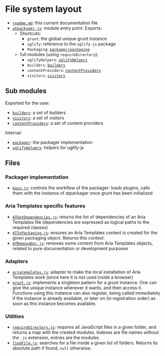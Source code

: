 # File system layout

* [`readme.md`](./readme.md): this current documentation file
* [`atpackager.js`](./atpackager.js): module entry point. Exports:
	* Shortcuts:
		* `grunt`: the global unique grunt instance
		* `uglify`: reference to the `uglify-js` package
		* `Packaging`: [`packager/packaging`](./packager/packaging)
	* full modules (using `requireDirectory`):
		* `uglifyHelpers`: [`uglifyHelpers`](./uglifyHelpers)
		* `builders`: [`builders`](./builders)
		* `contentProviders`: [`contentProviders`](./contentProviders)
		* `visitors`: [`visitors`](./visitors)



## Sub modules

Exported for the user:

* [`builders`](./builders): a set of builders
* [`visitors`](./visitors): a set of visitors
* [`contentProviders`](./contentProviders): a set of content providers

Internal:

* [`packager`](./packager): the packager implementation
* [`uglifyHelpers`](./uglifyHelpers): helpers for uglify-js

## Files

### Packager implementation

* [`main.js`](./main.js): controls the workflow of the packager: loads plugins, calls them with the instance of atpackager once grunt has been initialized

### Aria Templates specific features

* [`ATGetDependencies.js`](./ATGetDependencies.js): returns the list of dependencies of an Aria Templates file (dependencies are expressed as logical paths to the required classes)
* [`ATInPackaging.js`](./ATInPackaging.js): ensures an Aria Templates context is created for the given packaging object. Returns this context.
* [`ATRemoveDoc.js`](./ATRemoveDoc.js): removes some content from Aria Templates objects, related to pure documentation or development purposes

### Adapters

* [`ariatemplates.js`](./ariatemplates.js): adapter to make the local installation of Aria Templates work (since here it is not used inside a browser)
* [`grunt.js`](./grunt.js): implements a singleton pattern for a grunt instance. One can give the unique instance whenever it wants, and then access it. Functions using this instance can also register, being called immediately if the instance is already available, or later on (in registration order) as soon as this instance becomes available.

### Utilities

* [`requireDirectory.js`](./requireDirectory.js): requires all JavaScript files in a given folder, and returns a map with the created modules. Indexes are file names without the `.js` extension, entries are the modules.
* [`findFile.js`](./findFile.js): searches for a file inside a given list of folders. Returns its absolute path if found, `null` otherwise.

